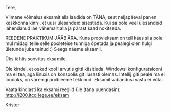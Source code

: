 Tere,

Viimane võimalus eksamit alla laadida on TÄNA, sest neljapäeval panen keskkonna kinni, et uusi ülesandeid sisestada. Kui sa pole veel ülesandeid lahendanud lae vähemalt alla ja pärast saad nokitseda.

REEDENE PRAKTIKUM JÄÄB ÄRA. Kuna proovieksam on teil käes siis pole mul midagi teile selle pooleteise tunniga õpetada ja pealegi olen hulgi ületunde juba teinud :) Seega näeme eksamil.

Üks tähtis soovitus eksamile.

Ole kindel, et oskad kooli arvutis gitti käsitleda. Windowsi konfiguratsiooni ma ei tea, aga linuxis on konsoolis git ilusasti olemas. Intellij giti peale ma ei loodaks, on varemgi probleeme tekkinud. Eksamil vabandusi vastu ei võta.

Vaata kindlasti ka eksami reeglid üle (täna uuendasin): http://i200.itcollege.ee/eksam

Krister
